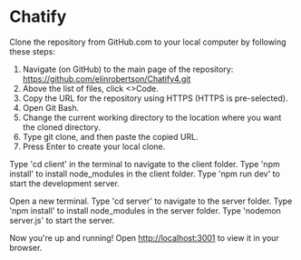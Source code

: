 # Chatify

Clone the repository from GitHub.com to your local computer by following these steps:
1. Navigate (on GitHub) to the main page of the repository: https://github.com/elinrobertson/Chatify4.git
2. Above the list of files, click <>Code.
3. Copy the URL for the repository using HTTPS (HTTPS is pre-selected).
4. Open Git Bash.
5. Change the current working directory to the location where you want the cloned directory.
6. Type git clone, and then paste the copied URL.
7. Press Enter to create your local clone.


Type 'cd client' in the terminal to navigate to the client folder.
Type 'npm install' to install node_modules in the client folder.
Type 'npm run dev' to start the development server.


Open a new terminal.
Type 'cd server' to navigate to the server folder.
Type 'npm install' to install node_modules in the server folder.
Type 'nodemon server.js' to start the server.

Now you're up and running!
Open [http://localhost:3001](http://localhost:3001) to view it in your browser.
